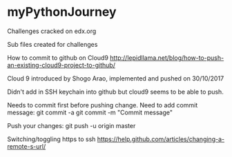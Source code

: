 # myPythonJourney

Challenges cracked on edx.org

Sub files created for challenges

How to commit to github on Cloud9
http://lepidllama.net/blog/how-to-push-an-existing-cloud9-project-to-github/

Cloud 9 introduced by Shogo Arao, implemented and pushed on 30/10/2017

Didn't add in SSH keychain into github but cloud9 seems to be able to push.

Needs to commit first before pushing change. Need to add commit message:
git commit -a
git commit -m "Commit message"

Push your changes:
git push -u origin master

Switching/toggling https to ssh
https://help.github.com/articles/changing-a-remote-s-url/

